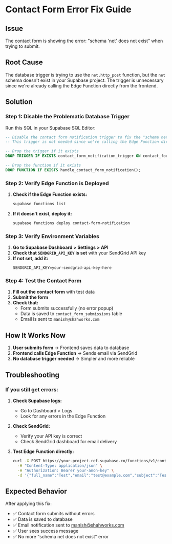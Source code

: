 # Contact Form Error Fix Guide

## Issue
The contact form is showing the error: "schema 'net' does not exist" when trying to submit.

## Root Cause
The database trigger is trying to use the `net.http_post` function, but the `net` schema doesn't exist in your Supabase project. The trigger is unnecessary since we're already calling the Edge Function directly from the frontend.

## Solution

### Step 1: Disable the Problematic Database Trigger

Run this SQL in your Supabase SQL Editor:

```sql
-- Disable the contact form notification trigger to fix the "schema net does not exist" error
-- This trigger is not needed since we're calling the Edge Function directly from the frontend

-- Drop the trigger if it exists
DROP TRIGGER IF EXISTS contact_form_notification_trigger ON contact_form_submissions;

-- Drop the function if it exists
DROP FUNCTION IF EXISTS handle_contact_form_notification();
```

### Step 2: Verify Edge Function is Deployed

1. **Check if the Edge Function exists:**
   ```bash
   supabase functions list
   ```

2. **If it doesn't exist, deploy it:**
   ```bash
   supabase functions deploy contact-form-notification
   ```

### Step 3: Verify Environment Variables

1. **Go to Supabase Dashboard > Settings > API**
2. **Check that `SENDGRID_API_KEY` is set** with your SendGrid API key
3. **If not set, add it:**
   ```
   SENDGRID_API_KEY=your-sendgrid-api-key-here
   ```

### Step 4: Test the Contact Form

1. **Fill out the contact form** with test data
2. **Submit the form**
3. **Check that:**
   - Form submits successfully (no error popup)
   - Data is saved to `contact_form_submissions` table
   - Email is sent to `manish@shahworks.com`

## How It Works Now

1. **User submits form** → Frontend saves data to database
2. **Frontend calls Edge Function** → Sends email via SendGrid
3. **No database trigger needed** → Simpler and more reliable

## Troubleshooting

### If you still get errors:

1. **Check Supabase logs:**
   - Go to Dashboard > Logs
   - Look for any errors in the Edge Function

2. **Check SendGrid:**
   - Verify your API key is correct
   - Check SendGrid dashboard for email delivery

3. **Test Edge Function directly:**
   ```bash
   curl -X POST https://your-project-ref.supabase.co/functions/v1/contact-form-notification \
     -H "Content-Type: application/json" \
     -H "Authorization: Bearer your-anon-key" \
     -d '{"full_name":"Test","email":"test@example.com","subject":"Test","message":"Test message"}'
   ```

## Expected Behavior

After applying this fix:
- ✅ Contact form submits without errors
- ✅ Data is saved to database
- ✅ Email notification sent to manish@shahworks.com
- ✅ User sees success message
- ✅ No more "schema net does not exist" error 